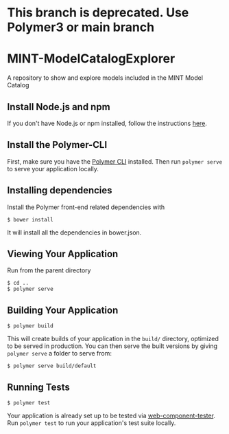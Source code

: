 # This branch is deprecated. Use Polymer3 or main branch
# MINT-ModelCatalogExplorer
A repository to show and explore models included in the MINT Model Catalog

## Install Node.js and npm

If you don't have Node.js or npm installed, follow the instructions [here](https://www.npmjs.com/get-npm). 

## Install the Polymer-CLI

First, make sure you have the [Polymer CLI](https://www.npmjs.com/package/polymer-cli) installed. Then run `polymer serve` to serve your application locally.

## Installing dependencies

Install the Polymer front-end related dependencies with

```
$ bower install
```
It will install all the dependencies in bower.json.


## Viewing Your Application

Run from the parent directory

```
$ cd ..
$ polymer serve
```

## Building Your Application

```
$ polymer build
```

This will create builds of your application in the `build/` directory, optimized to be served in production. You can then serve the built versions by giving `polymer serve` a folder to serve from:

```
$ polymer serve build/default
```

## Running Tests

```
$ polymer test
```

Your application is already set up to be tested via [web-component-tester](https://github.com/Polymer/web-component-tester). Run `polymer test` to run your application's test suite locally.
